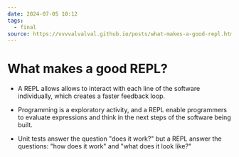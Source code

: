 ```yaml
---
date: 2024-07-05 10:12
tags:
  - final
source: https://vvvvalvalval.github.io/posts/what-makes-a-good-repl.html
---
```

# What makes a good REPL?

- A REPL allows allows to interact with each line of the software individually, which creates a faster feedback loop.

- Programming is a exploratory activity, and a REPL enable programmers to evaluate expressions and think in the next steps of the software being built.

- Unit tests answer the question "does it work?" but a REPL answer the questions: "how does it work" and "what does it look like?"